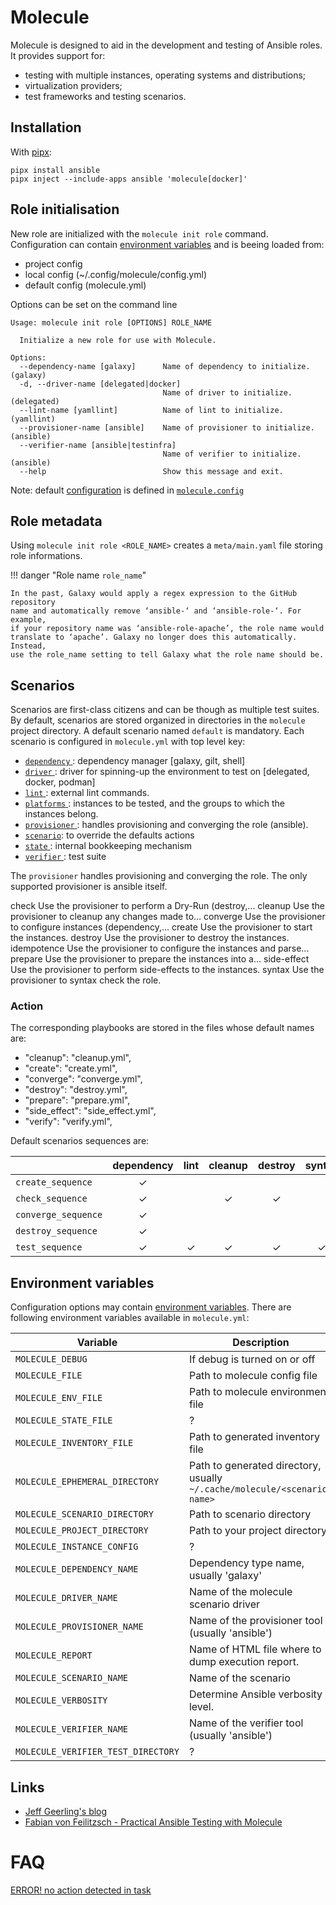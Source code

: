 # Molecule

Molecule <badge-stars repo='ansible-community/molecule'></badge-stars>
<badge-doc href='https://molecule.readthedocs.io'></badge-doc>  is designed to
aid in the development and testing of Ansible roles. It provides support for:

- testing with multiple instances, operating systems and distributions;
- virtualization providers;
- test frameworks and testing scenarios.


## Installation

With [pipx]:

```terminal
pipx install ansible
pipx inject --include-apps ansible 'molecule[docker]'
```

## Role initialisation

New role are initialized with the `molecule init role` command. Configuration
can contain [environment
variables](https://molecule.readthedocs.io/en/latest/configuration.html) and is
beeing loaded from:

- project config
- local config (~/.config/molecule/config.yml)
- default config (molecule.yml)

Options can be set on the command line

```terminal
Usage: molecule init role [OPTIONS] ROLE_NAME

  Initialize a new role for use with Molecule.

Options:
  --dependency-name [galaxy]      Name of dependency to initialize. (galaxy)
  -d, --driver-name [delegated|docker]
                                  Name of driver to initialize. (delegated)
  --lint-name [yamllint]          Name of lint to initialize. (yamllint)
  --provisioner-name [ansible]    Name of provisioner to initialize. (ansible)
  --verifier-name [ansible|testinfra]
                                  Name of verifier to initialize. (ansible)
  --help                          Show this message and exit.
```

Note: default [configuration](https://molecule.readthedocs.io/en/latest/configuration.html) is defined in [`molecule.config`](https://github.com/ansible-community/molecule/blob/master/molecule/config.py)





## Role metadata

Using `molecule init role <ROLE_NAME>` <badge-doc
href='https://galaxy.ansible.com/docs/contributing/creating_role.html'
logo="ansible"></badge-doc> creates a `meta/main.yaml` file storing
role informations.

!!! danger "Role name `role_name`"

    In the past, Galaxy would apply a regex expression to the GitHub repository
    name and automatically remove ‘ansible-‘ and ‘ansible-role-‘. For example,
    if your repository name was ‘ansible-role-apache’, the role name would
    translate to ‘apache’. Galaxy no longer does this automatically. Instead,
    use the role_name setting to tell Galaxy what the role name should be.

## Scenarios

Scenarios <badge-doc
href='https://molecule.readthedocs.io/en/latest/configuration.html?#molecule.scenario.Scenario'
logo='ansible'></badge-doc> are first-class citizens and can be though as
multiple test suites.  By default, scenarios are stored organized in
directories in the `molecule` project directory. A default scenario named
`default` is mandatory.
Each scenario is configured in `molecule.yml` with top level key:

- [ `dependency` ](https://molecule.readthedocs.io/en/latest/configuration.html?#dependency): dependency manager [galaxy, gilt, shell]
- [ `driver` ](https://molecule.readthedocs.io/en/latest/configuration.html?#driver): driver for spinning-up the environment to test on [delegated, docker, podman]
- [ `lint` ](https://molecule.readthedocs.io/en/latest/configuration.html?#lint): external lint commands.
- [ `platforms` ](https://molecule.readthedocs.io/en/latest/configuration.html?#platforms): instances to be tested, and the groups to which the instances belong.
- [ `provisioner` ](https://molecule.readthedocs.io/en/latest/configuration.html?#provisioner): handles provisioning and converging the role (ansible).
- [`scenario`](https://molecule.readthedocs.io/en/latest/configuration.html?#scenario): to override the defaults actions
- [ `state` ](https://molecule.readthedocs.io/en/latest/configuration.html?#state): internal bookkeeping mechanism
- [ `verifier` ](https://molecule.readthedocs.io/en/latest/configuration.html?#verifier): test suite


The `provisioner` handles provisioning and converging the role. The only
supported provisioner is ansible itself.

check        Use the provisioner to perform a Dry-Run (destroy,...
cleanup      Use the provisioner to cleanup any changes made to...
converge     Use the provisioner to configure instances (dependency,...
create       Use the provisioner to start the instances.
destroy      Use the provisioner to destroy the instances.
idempotence  Use the provisioner to configure the instances and parse...
prepare      Use the provisioner to prepare the instances into a...
side-effect  Use the provisioner to perform side-effects to the instances.
syntax       Use the provisioner to syntax check the role.

### Action

The corresponding playbooks are stored in the files whose default names are:

- "cleanup": "cleanup.yml",
- "create": "create.yml",
- "converge": "converge.yml",
- "destroy": "destroy.yml",
- "prepare": "prepare.yml",
- "side_effect": "side_effect.yml",
- "verify": "verify.yml",



Default scenarios sequences are:

<div id="molecule_scenario"></div>

|                     | dependency | lint | cleanup | destroy | syntax | create | prepare | converge | check | idempotence | side_effect | verify | cleanup | destroy |
| ------------------- | :--:       | :-:  | :-:     | :-:     | :-:    | :-:    | :-:     | :-:      | :-:   | :-:         | :-:         | :-:    | :-:     | :-:     |
| `create_sequence`   | ✓          |      |         |         |        | ✓      | ✓       |          |       |             |             |        |         |         |
| `check_sequence`    | ✓          |      | ✓       | ✓       |        | ✓      | ✓       | ✓        | ✓     |             |             |        |         | ✓       |
| `converge_sequence` | ✓          |      |         |         |        | ✓      | ✓       | ✓        |       |             |             |        |         |         |
| `destroy_sequence`  | ✓          |      |         |         |        |        |         |          |       |             |             |        | ✓       | ✓       |
| `test_sequence`     | ✓          | ✓    | ✓       | ✓       | ✓      | ✓      | ✓       | ✓        |       | ✓           | ✓           | ✓      | ✓       | ✓       |



## Environment variables

Configuration options may contain [environment
variables](https://molecule.readthedocs.io/en/latest/configuration.html?#molecule.interpolation.Interpolator).
There are following environment variables available in `molecule.yml`:

| Variable                           | Description                                                              |
|------------------------------------|--------------------------------------------------------------------------|
| `MOLECULE_DEBUG`                   | If debug is turned on or off                                             |
| `MOLECULE_FILE`                    | Path to molecule config file                                             |
| `MOLECULE_ENV_FILE`                | Path to molecule environment file                                        |
| `MOLECULE_STATE_FILE`              | ?                                                                        |
| `MOLECULE_INVENTORY_FILE`          | Path to generated inventory file                                         |
| `MOLECULE_EPHEMERAL_DIRECTORY`     | Path to generated directory, usually `~/.cache/molecule/<scenario-name>` |
| `MOLECULE_SCENARIO_DIRECTORY`      | Path to scenario directory                                               |
| `MOLECULE_PROJECT_DIRECTORY`       | Path to your project directory                                           |
| `MOLECULE_INSTANCE_CONFIG`         | ?                                                                        |
| `MOLECULE_DEPENDENCY_NAME`         | Dependency type name, usually 'galaxy'                                   |
| `MOLECULE_DRIVER_NAME`             | Name of the molecule scenario driver                                     |
| `MOLECULE_PROVISIONER_NAME`        | Name of the provisioner tool (usually 'ansible')                         |
| `MOLECULE_REPORT`                  | Name of HTML file where to dump execution report.                        |
| `MOLECULE_SCENARIO_NAME`           | Name of the scenario                                                     |
| `MOLECULE_VERBOSITY`               | Determine Ansible verbosity level.                                       |
| `MOLECULE_VERIFIER_NAME`           | Name of the verifier tool (usually 'ansible')                            |
| `MOLECULE_VERIFIER_TEST_DIRECTORY` | ?                                                                        |

## Links

- [ Jeff Geerling's blog ](https://www.jeffgeerling.com/blog/2018/testing-your-ansible-roles-molecule)
- [Fabian von Feilitzsch - Practical Ansible Testing with Molecule](https://www.ansible.com/hubfs//AnsibleFest%20ATL%20Slide%20Decks/Practical%20Ansible%20Testing%20with%20Molecule.pdf)

# FAQ

[ERROR! no action detected in task](https://stackoverflow.com/questions/47159193/why-does-ansible-show-error-no-action-detected-in-task-error)


[pipx]: https://pipxproject.github.io/pipx
